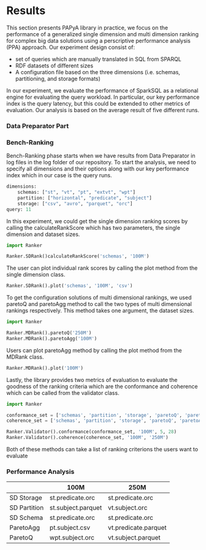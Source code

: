 # Results
This section presents PAPyA library in practice, we focus on the performance of a generalized single dimension and multi dimension ranking for complex big data solutions using a perscriptive performance analysis (PPA) approach. Our experiment design consist of:

- set of queries which are manually translated in SQL from SPARQL
- RDF datasets of different sizes 
- A configuration file based on the three dimensions (i.e. schemas, partitioning, and storage formats)

In our experiment, we evaluate the performance of SparkSQL as a relational engine for evaluating the query workload. In particular, our key performance index is the query latency, but this could be extended to other metrics of evaluation. Our analysis is based on the average result of five different runs.

### Data Preparator Part

### Bench-Ranking
Bench-Ranking phase starts when we have results from Data Preparator in log files in the log folder of our repository. To start the analysis, we need to specify all dimensions and their options along with our key performance index which in our case is the query runs.

```python
dimensions:
    schemas: ["st", "vt", "pt", "extvt", "wpt"]
    partition: ["horizontal", "predicate", "subject"]
    storage: ["csv", "avro", "parquet", "orc"]
query: 11
```

In this experiment, we could get the single dimension ranking scores by calling the calculateRankScore which has two parameters, the single dimension and dataset sizes.

```python
import Ranker

Ranker.SDRank()calculateRankScore('schemas', '100M')
```

The user can plot individual rank scores by calling the plot method from the single dimension class.

```python
Ranker.SDRank().plot('schemas', '100M', 'csv')
```

To get the configuration solutions of multi dimensional rankings, we used paretoQ and paretoAgg method to call the two types of multi dimensional rankings respectively. This method takes one argument, the dataset sizes.

```python
import Ranker

Ranker.MDRank().paretoQ('250M')
Ranker.MDRank().paretoAgg('100M')
```

Users can plot paretoAgg method by calling the plot method from the MDRank class.

```python
Ranker.MDRank().plot('100M')
```

Lastly, the library provides two metrics of evaluation to evaluate the goodness of the ranking criteria which are the conformance and coherence which can be called from the validator class.

```python
import Ranker

conformance_set = ['schemas', 'partition', 'storage', 'paretoQ', 'paretoAgg']
coherence_set = ['schemas', 'partition', 'storage', 'paretoQ', 'paretoAgg']

Ranker.Validator().conformance(conformance_set, '100M', 5, 28)
Ranker.Validator().coherence(coherence_set, '100M', '250M')
```

Both of these methods can take a list of ranking criterions the users want to evaluate

### Performance Analysis
|| 100M  | 250M |
| ------------- | ------------- | ------------- |
|SD Storage|st.predicate.orc|st.predicate.orc|
|SD Partition|st.subject.parquet|vt.subject.orc|
|SD Schema|st.predicate.orc|st.predicate.orc|
|ParetoAgg|pt.subject.csv|vt.predicate.parquet|
|ParetoQ|wpt.subject.orc|vt.subject.parquet|